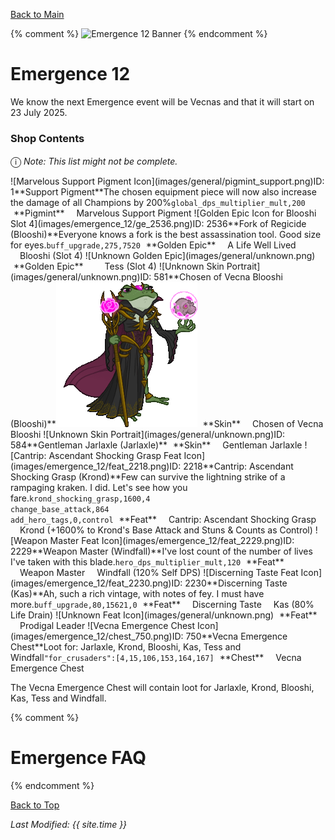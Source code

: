 [Back to Main](index.md)

{% comment %}
![Emergence 12 Banner](images/emergence_12/banner.png)
{% endcomment %}

# Emergence 12

We know the next Emergence event will be Vecnas and that it will start on 23 July 2025.

### Shop Contents

<span style="font-size:1.2em;">ⓘ</span> *Note: This list might not be complete.*

<span class="emergenceShopTableRow">
    <span class="emergenceShopTableItem">
        <span class="emergenceShopTableIcon">
            <span class="tooltipHolder">![Marvelous Support Pigment Icon](images/general/pigmint_support.png)<span class="itemTooltipContents">ID: 1**Support Pigment**The chosen equipment piece will now also increase the damage of all Champions by 200%<code>global_dps_multiplier_mult,200</code></span></span>
        </span>
        <span class="emergenceShopTableTextColumn">
            <span style="margin-left:5px">**Pigmint**</span>
            <span style="margin-left:15px">Marvelous Support Pigment</span>
        </span>
    </span>
    <span class="emergenceShopTableItem">
        <span class="emergenceShopTableIcon">
            <span class="tooltipHolder">![Golden Epic Icon for Blooshi Slot 4](images/emergence_12/ge_2536.png)<span class="itemTooltipContents">ID: 2536**Fork of Regicide (Blooshi)**Everyone knows a fork is the best assassination tool. Good size for eyes.<code>buff_upgrade,275,7520</code></span></span>
        </span>
        <span class="emergenceShopTableTextColumn">
            <span style="margin-left:5px">**Golden Epic**</span>
            <span style="margin-left:15px">A Life Well Lived</span>
            <span style="margin-left:15px">Blooshi (Slot 4)</span>
        </span>
    </span>
    <span class="emergenceShopTableItem">
        <span class="emergenceShopTableIcon">
            ![Unknown Golden Epic](images/general/unknown.png)
        </span>
        <span class="emergenceShopTableTextColumn">
            <span style="margin-left:5px">**Golden Epic**</span>
            <span style="margin-left:15px"></span>
            <span style="margin-left:15px">Tess (Slot 4)</span>
        </span>
    </span>
    <span class="emergenceShopTableItem">
        <span class="emergenceShopTableIcon">
            <span class="tooltipHolder">![Unknown Skin Portrait](images/general/unknown.png)<span class="itemTooltipContents">ID: 581**Chosen of Vecna Blooshi (Blooshi)**<img src="images/emergence_12/skin_581.gif" alt="Chosen of Vecna Blooshi Model Gif" style="width:auto;height:auto;max-width:min-content;max-height:100%"></span></span>
        </span>
        <span class="emergenceShopTableTextColumn">
            <span style="margin-left:5px">**Skin**</span>
            <span style="margin-left:15px">Chosen of Vecna Blooshi</span>
        </span>
    </span>
    <span class="emergenceShopTableItem">
        <span class="emergenceShopTableIcon">
            <span class="tooltipHolder">![Unknown Skin Portrait](images/general/unknown.png)<span class="itemTooltipContents">ID: 584**Gentleman Jarlaxle (Jarlaxle)**</span></span>
        </span>
        <span class="emergenceShopTableTextColumn">
            <span style="margin-left:5px">**Skin**</span>
            <span style="margin-left:15px">Gentleman Jarlaxle</span>
        </span>
    </span>
    <span class="emergenceShopTableItem">
        <span class="emergenceShopTableIcon">
            <span class="emergenceShopFeatIcon4 tooltipHolder">![Cantrip: Ascendant Shocking Grasp Feat Icon](images/emergence_12/feat_2218.png)<span class="featTooltipContents">ID: 2218**Cantrip: Ascendant Shocking Grasp (Krond)**Few can survive the lightning strike of a rampaging kraken. I did. Let's see how you fare.<code>krond_shocking_grasp,1600,4<br>change_base_attack,864<br>add_hero_tags,0,control</code></span></span>
        </span>
        <span class="emergenceShopTableTextColumn">
            <span style="margin-left:5px">**Feat**</span>
            <span style="margin-left:15px">Cantrip: Ascendant Shocking Grasp</span>
            <span style="margin-left:15px">Krond (+1600% to Krond's Base Attack and Stuns & Counts as Control)</span>
        </span>
    </span>
    <span class="emergenceShopTableItem">
        <span class="emergenceShopTableIcon">
            <span class="emergenceShopFeatIcon4 tooltipHolder">![Weapon Master Feat Icon](images/emergence_12/feat_2229.png)<span class="featTooltipContents">ID: 2229**Weapon Master (Windfall)**I've lost count of the number of lives I've taken with this blade.<code>hero_dps_multiplier_mult,120</code></span></span>
        </span>
        <span class="emergenceShopTableTextColumn">
            <span style="margin-left:5px">**Feat**</span>
            <span style="margin-left:15px">Weapon Master</span>
            <span style="margin-left:15px">Windfall (120% Self DPS)</span>
        </span>
    </span>
    <span class="emergenceShopTableItem">
        <span class="emergenceShopTableIcon">
            <span class="emergenceShopFeatIcon4 tooltipHolder">![Discerning Taste Feat Icon](images/emergence_12/feat_2230.png)<span class="featTooltipContents">ID: 2230**Discerning Taste (Kas)**Ah, such a rich vintage, with notes of fey. I must have more.<code>buff_upgrade,80,15621,0</code></span></span>
        </span>
        <span class="emergenceShopTableTextColumn">
            <span style="margin-left:5px">**Feat**</span>
            <span style="margin-left:15px">Discerning Taste</span>
            <span style="margin-left:15px">Kas (80% Life Drain)</span>
        </span>
    </span>
    <span class="emergenceShopTableItem">
        <span class="emergenceShopTableIcon">
            ![Unknown Feat Icon](images/general/unknown.png)
        </span>
        <span class="emergenceShopTableTextColumn">
            <span style="margin-left:5px">**Feat**</span>
            <span style="margin-left:15px">Prodigal Leader</span>
        </span>
    </span>
    <span class="emergenceShopTableItem">
        <span class="emergenceShopTableIcon">
            <span class="tooltipHolder">![Vecna Emergence Chest Icon](images/emergence_12/chest_750.png)<span class="itemTooltipContents">ID: 750**Vecna Emergence Chest**Loot for: Jarlaxle, Krond, Blooshi, Kas, Tess and Windfall<code>"for_crusaders":[4,15,106,153,164,167]</code></span></span>
        </span>
        <span class="emergenceShopTableTextColumn">
            <span style="margin-left:5px">**Chest**</span>
            <span style="margin-left:15px">Vecna Emergence Chest</span>
        </span>
    </span>
</span>

The Vecna Emergence Chest will contain loot for Jarlaxle, Krond, Blooshi, Kas, Tess and Windfall.

{% comment %}
# Emergence FAQ


{% endcomment %}

[Back to Top](#top)

*Last Modified: {{ site.time }}*